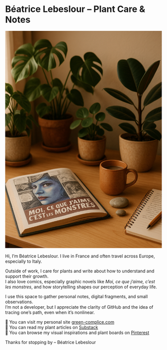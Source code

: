 # Béatrice Lebeslour – Plant Care & Notes

<img src="./beatrice-lebeslour-plants-comics-tea.png" alt="Béatrice Lebeslour – workspace with plants, comics and tea" width="600">

Hi, I’m Béatrice Lebeslour. I live in France and often travel across Europe, especially to Italy.

Outside of work, I care for plants and write about how to understand and support their growth.  
I also love comics, especially graphic novels like *Moi, ce que j’aime, c’est les monstres*, and how storytelling shapes our perception of everyday life.

I use this space to gather personal notes, digital fragments, and small observations.  
I’m not a developer, but I appreciate the clarity of GitHub and the idea of tracing one’s path, even when it’s nonlinear.

🌿 You can visit my personal site [green-complice.com](https://www.green-complice.com)  
📝 You can read my plant articles on [Substack](https://beatricelebeslour.substack.com)  
📌 You can browse my visual inspirations and plant boards on [Pinterest](https://fr.pinterest.com/beatricelebeslour/)

Thanks for stopping by – Béatrice Lebeslour
